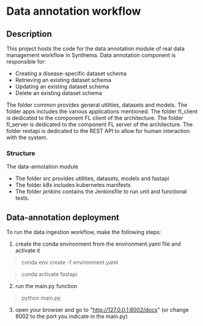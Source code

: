 # Data annotation workflow

## Description

This project hosts the code for the data annotation module of real data management workflow in Synthema.
Data annotation component is responsible for:

* Creating a disease-specific dataset schema
* Retrieving an existing dataset schema
* Updating an existing dataset schema
* Delete an existing dataset schema

The folder common provides general utilities, datasets and models.
The folder apps includes the various applications mentioned.
The folder fl_client is dedicated to the component FL client of the architecture.
The folder fl_server is dedicated to the component FL server of the architecture.
The folder restapi is dedicated to the REST API to allow for human interaction with the system.

### Structure

The data-annotation module 

* The folder *src* provides utilities, datasets, models and fastapi
* The folder *k8s* includes kubernetes manifests
* The folder *jenkins* contains the Jenkinsfile to run unit and functional tests. 

## Data-annotation deployment

To run the data ingestion workflow, make the following steps:

1) create the conda environment from the environment.yaml file and activate it

> conda env create -f environment.yaml

> conda activate fastapi

2) run the main.py function

> python main.py

3) open your browser and go to "http://127.0.0.1:8002/docs" (or change 8002 to the port you indicate in the main.py)
